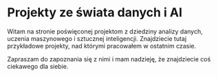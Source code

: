 # Projekty ze świata danych i AI

Witam na stronie poświęconej projektom z dziedziny analizy danych, uczenia maszynowego i sztucznej inteligencji. Znajdziecie tutaj przykładowe projekty, nad którymi pracowałem w ostatnim czasie.

Zapraszam do zapoznania się z nimi i mam nadzieję, że znajdziecie coś ciekawego dla siebie.